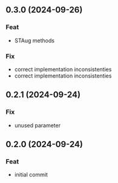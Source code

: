 ## 0.3.0 (2024-09-26)

### Feat

- STAug methods

### Fix

- correct implementation inconsistenties
- correct implementation inconsistenties

## 0.2.1 (2024-09-24)

### Fix

- unused parameter

## 0.2.0 (2024-09-24)

### Feat

- initial commit
